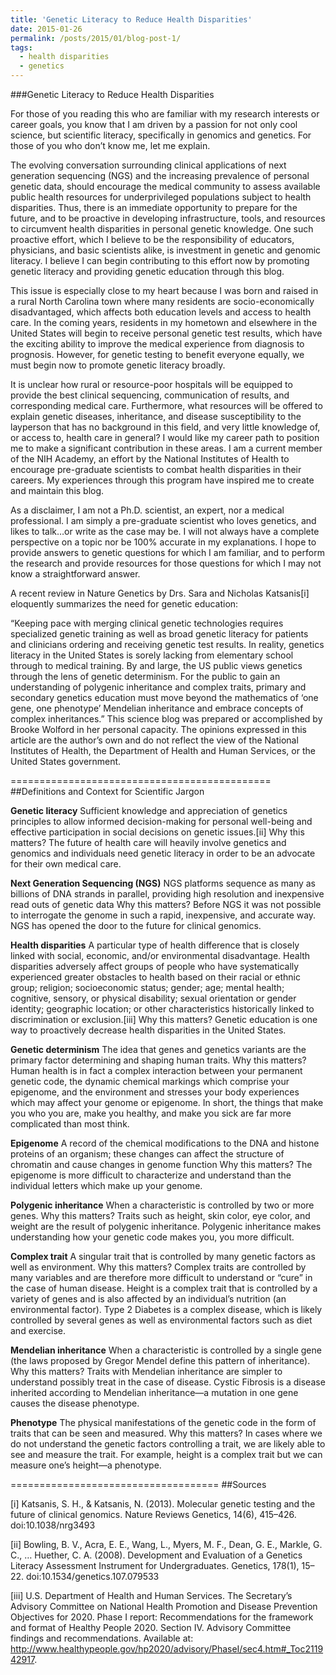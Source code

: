 ```yaml
---
title: 'Genetic Literacy to Reduce Health Disparities'
date: 2015-01-26
permalink: /posts/2015/01/blog-post-1/
tags:
  - health disparities
  - genetics
---
```



###Genetic Literacy to Reduce Health Disparities

For those of you reading this who are familiar with my research interests or career goals, you know that I am driven by a passion for not only cool science, but scientific literacy, specifically in genomics and genetics. For those of you who don’t know me, let me explain.

The evolving conversation surrounding clinical applications of next generation sequencing (NGS) and the increasing prevalence of personal genetic data, should encourage the medical community to assess available public health resources for underprivileged populations subject to health disparities. Thus, there is an immediate opportunity to prepare for the future, and to be proactive in developing infrastructure, tools, and resources to circumvent health disparities in personal genetic knowledge. One such proactive effort, which I believe to be the responsibility of educators, physicians, and basic scientists alike, is investment in genetic and genomic literacy. I believe I can begin contributing to this effort now by promoting genetic literacy and providing genetic education through this blog.

This issue is especially close to my heart because I was born and raised in a rural North Carolina town where many residents are socio-economically disadvantaged, which affects both education levels and access to health care. In the coming years, residents in my hometown and elsewhere in the United States will begin to receive personal genetic test results, which have the exciting ability to improve the medical experience from diagnosis to prognosis. However, for genetic testing to benefit everyone equally, we must begin now to promote genetic literacy broadly.

It is unclear how rural or resource-poor hospitals will be equipped to provide the best clinical sequencing, communication of results, and corresponding medical care. Furthermore, what resources will be offered to explain genetic diseases, inheritance, and disease susceptibility to the layperson that has no background in this field, and very little knowledge of, or access to, health care in general? I would like my career path to position me to make a significant contribution in these areas. I am a current member of the NIH Academy, an effort by the National Institutes of Health to encourage pre-graduate scientists to combat health disparities in their careers. My experiences through this program have inspired me to create and maintain this blog.

As a disclaimer, I am not a Ph.D. scientist, an expert, nor a medical professional. I am simply a pre-graduate scientist who loves genetics, and likes to talk…or write as the case may be. I will not always have a complete perspective on a topic nor be 100% accurate in my explanations. I hope to provide answers to genetic questions for which I am familiar, and to perform the research and provide resources for those questions for which I may not know a straightforward answer.

A recent review in Nature Genetics by Drs. Sara and Nicholas Katsanis[i] eloquently summarizes the need for genetic education:

“Keeping pace with merging clinical genetic technologies requires specialized genetic training as well as broad genetic literacy for patients and clinicians ordering and receiving genetic test results. In reality, genetics literacy in the United States is sorely lacking from elementary school through to medical training. By and large, the US public views genetics through the lens of genetic determinism. For the public to gain an understanding of polygenic inheritance and complex traits, primary and secondary genetics education must move beyond the mathematics of ‘one gene, one phenotype’ Mendelian inheritance and embrace concepts of complex inheritances.”
This science blog was prepared or accomplished by Brooke Wolford in her personal capacity. The opinions expressed in this article are the author’s own and do not reflect the view of the National Institutes of Health, the Department of Health and Human Services, or the United States government.

=============================================
##Definitions and Context for Scientific Jargon

**Genetic literacy**
Sufficient knowledge and appreciation of genetics principles to allow informed decision-making for personal well-being and effective participation in social decisions on genetic issues.[ii]
Why this matters?
The future of health care will heavily involve genetics and genomics and individuals need genetic literacy in order to be an advocate for their own medical care.

**Next Generation Sequencing (NGS)**
NGS platforms sequence as many as billions of DNA strands in parallel, providing high resolution and inexpensive read outs of genetic data
Why this matters?
Before NGS it was not possible to interrogate the genome in such a rapid, inexpensive, and accurate way. NGS has opened the door to the future for clinical genomics.

**Health disparities**
A particular type of health difference that is closely linked with social, economic, and/or environmental disadvantage. Health disparities adversely affect groups of people who have systematically experienced greater obstacles to health based on their racial or ethnic group; religion; socioeconomic status; gender; age; mental health; cognitive, sensory, or physical disability; sexual orientation or gender identity; geographic location; or other characteristics historically linked to discrimination or exclusion.[iii]
Why this matters?
Genetic education is one way to proactively decrease health disparities in the United States.

**Genetic determinism**
The idea that genes and genetics variants are the primary factor determining and shaping human traits.
Why this matters?
Human health is in fact a complex interaction between your permanent genetic code, the dynamic chemical markings which comprise your epigenome, and the environment and stresses your body experiences which may affect your genome or epigenome. In short, the things that make you who you are, make you healthy, and make you sick are far more complicated than most think.

**Epigenome**
A record of the chemical modifications to the DNA and histone proteins of an organism; these changes can affect the structure of chromatin and cause changes in genome function
Why this matters?
The epigenome is more difficult to characterize and understand than the individual letters which make up your genome.

**Polygenic inheritance**
When a characteristic is controlled by two or more genes.
Why this matters?
Traits such as height, skin color, eye color, and weight are the result of polygenic inheritance. Polygenic inheritance makes understanding how your genetic code makes you, you more difficult.

**Complex trait**
A singular trait that is controlled by many genetic factors as well as environment.
Why this matters?
Complex traits are controlled by many variables and are therefore more difficult to understand or “cure” in the case of human disease. Height is a complex trait that is controlled by a variety of genes and is also affected by an individual’s nutrition (an environmental factor). Type 2 Diabetes is a complex disease, which is likely controlled by several genes as well as environmental factors such as diet and exercise.

**Mendelian inheritance**
When a characteristic is controlled by a single gene (the laws proposed by Gregor Mendel define this pattern of inheritance).
Why this matters?
Traits with Mendelian inheritance are simpler to understand possibly treat in the case of disease. Cystic Fibrosis is a disease inherited according to Mendelian inheritance—a mutation in one gene causes the disease phenotype.

**Phenotype**
The physical manifestations of the genetic code in the form of traits that can be seen and measured.
Why this matters?
In cases where we do not understand the genetic factors controlling a trait, we are likely able to see and measure the trait. For example, height is a complex trait but we can measure one’s height—a phenotype.

====================================
##Sources

[i] Katsanis, S. H., & Katsanis, N. (2013). Molecular genetic testing and the future of clinical genomics. Nature Reviews Genetics, 14(6), 415–426. doi:10.1038/nrg3493

[ii] Bowling, B. V., Acra, E. E., Wang, L., Myers, M. F., Dean, G. E., Markle, G. C., … Huether, C. A. (2008). Development and Evaluation of a Genetics Literacy Assessment Instrument for Undergraduates. Genetics, 178(1), 15–22. doi:10.1534/genetics.107.079533

[iii] U.S. Department of Health and Human Services. The Secretary’s Advisory Committee on National Health Promotion and Disease Prevention Objectives for 2020. Phase I report: Recommendations for the framework and format of Healthy People 2020. Section IV. Advisory Committee findings and recommendations. Available at: http://www.healthypeople.gov/hp2020/advisory/PhaseI/sec4.htm#_Toc211942917.
